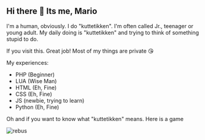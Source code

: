 ## Hi there 👋 Its me, Mario

I'm a human, obviously. I do "kuttetikken". I'm often called Jr., teenager or young adult. My daily doing is "kuttetikken" and trying to think of something stupid to do.

If you visit this. Great job! Most of my things are private 😘

My experiences:
- PHP (Beginner)
- LUA (Wise Man)
- HTML (Eh, Fine)
- CSS (Eh, Fine)
- JS (newbie, trying to learn)
- Python (Eh, Fine)

Oh and if you want to know what "kuttetikken" means. Here is a game

![rebus](https://github.com/user-attachments/assets/ae4671e3-1319-48f2-855a-77f6f2b685bd)
